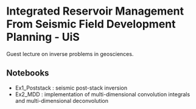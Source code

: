 # Integrated Reservoir Management From Seismic Field Development Planning - UiS

Guest lecture on inverse problems in geosciences.

## Notebooks

- Ex1_Poststack : seismic post-stack inversion
- Ex2_MDD : implementation of multi-dimensional convolution integrals
  and multi-dimensional deconvolution